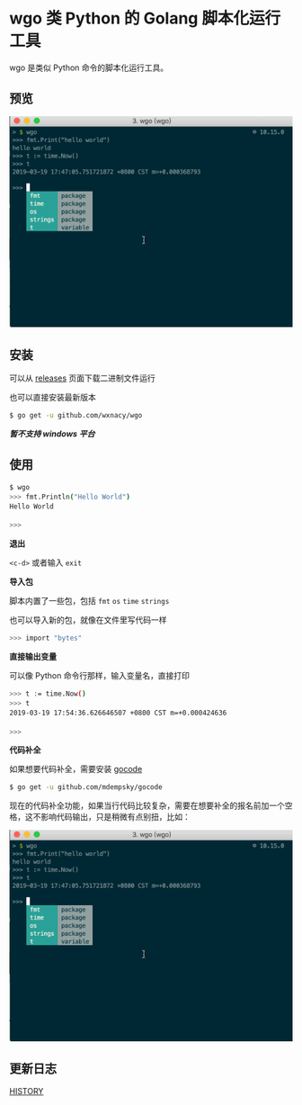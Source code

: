 # wgo 类 Python 的 Golang 脚本化运行工具

wgo 是类似 Python 命令的脚本化运行工具。

## 预览

<!-- ![1](https://raw.githubusercontent.com/wxnacy/image/master/blog/wgo1.gif) -->
![wgo](assets/wgo1.gif)

## 安装

可以从 [releases](https://github.com/wxnacy/wgo/releases) 页面下载二进制文件运行

也可以直接安装最新版本

```bash
$ go get -u github.com/wxnacy/wgo
```

***暂不支持 windows 平台***

## 使用

```bash
$ wgo
>>> fmt.Println("Hello World")
Hello World

>>>
```

**退出**

`<c-d>` 或者输入 `exit`

**导入包**

脚本内置了一些包，包括 `fmt` `os` `time` `strings`

也可以导入新的包，就像在文件里写代码一样

```bash
>>> import "bytes"
```

**直接输出变量**

可以像 Python 命令行那样，输入变量名，直接打印

```bash
>>> t := time.Now()
>>> t
2019-03-19 17:54:36.626646507 +0800 CST m=+0.000424636

>>>
```

**代码补全**

如果想要代码补全，需要安装 [gocode](https://github.com/mdempsky/gocode)

```bash
$ go get -u github.com/mdempsky/gocode
```

现在的代码补全功能，如果当行代码比较复杂，需要在想要补全的报名前加一个空格，这不影响代码输出，只是稍微有点别扭，比如：

![wgo1](assets/wgo1.gif)

## 更新日志

[HISTORY](HISTORY.md)

